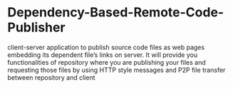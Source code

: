 # Dependency-Based-Remote-Code-Publisher
client-server application to publish source code files as web pages embedding its dependent file’s links on server.
It will provide you functionalities of repository where you are publishing your files and requesting those files by using HTTP style messages and P2P file transfer between repository and client
